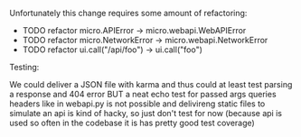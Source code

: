 Unfortunately this change requires some amount of refactoring:

* TODO refactor micro.APIError -> micro.webapi.WebAPIError
* TODO refactor micro.NetworkError -> micro.webapi.NetworkError
* TODO refactor ui.call("/api/foo") -> ui.call("foo")

Testing:

We could deliver a JSON file with karma and thus could at least test parsing a response and 404
error
BUT a neat echo test for passed args queries headers like in webapi.py is not possible and
delivireng static files to simulate an api is kind of hacky, so just don't test for now
(because api is used so often in the codebase it is has pretty good test coverage)
